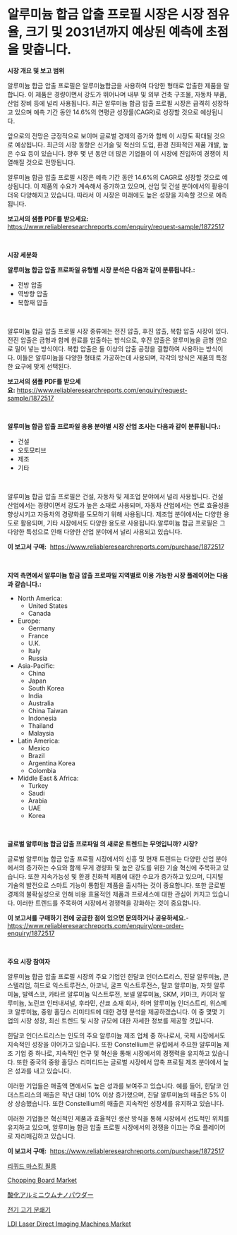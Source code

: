<p><h1>알루미늄 합금 압출 프로필 시장은 시장 점유율, 크기 및 2031년까지 예상된 예측에 초점을 맞춥니다.</h1></p><p><strong>시장 개요 및 보고 범위</strong></p>
<p><p>알루미늄 합금 압출 프로필은 알루미늄합금을 사용하여 다양한 형태로 압출한 제품을 말합니다. 이 제품은 경량이면서 강도가 뛰어나며 내부 및 외부 건축 구조물, 자동차 부품, 산업 장비 등에 널리 사용됩니다. 최근 알루미늄 합금 압출 프로필 시장은 급격히 성장하고 있으며 예측 기간 동안 14.6%의 연평균 성장률(CAGR)로 성장할 것으로 예상됩니다.</p><p>앞으로의 전망은 긍정적으로 보이며 글로벌 경제의 증가와 함께 이 시장도 확대될 것으로 예상됩니다. 최근의 시장 동향은 신기술 및 혁신의 도입, 환경 친화적인 제품 개발, 높은 수요 등이 있습니다. 향후 몇 년 동안 더 많은 기업들이 이 시장에 진입하여 경쟁이 치열해질 것으로 전망됩니다.</p><p>알루미늄 합금 압출 프로필 시장은 예측 기간 동안 14.6%의 CAGR로 성장할 것으로 예상됩니다. 이 제품의 수요가 계속해서 증가하고 있으며, 산업 및 건설 분야에서의 활용이 더욱 다양해지고 있습니다. 따라서 이 시장은 미래에도 높은 성장을 지속할 것으로 예측됩니다.</p></p>
<p><strong>보고서의 샘플 PDF를 받으세요:</strong> <a href="https://www.reliableresearchreports.com/enquiry/request-sample/1872517">https://www.reliableresearchreports.com/enquiry/request-sample/1872517</a></p>
<p>&nbsp;</p>
<p><strong>시장 세분화</strong></p>
<p><strong>알루미늄 합금 압출 프로파일 유형별 시장 분석은 다음과 같이 분류됩니다.:</strong></p>
<p><ul><li>전방 압출</li><li>역방향 압출</li><li>복합재 압출</li></ul></p>
<p>&nbsp;</p>
<p><p>알루미늄 합금 압출 프로필 시장 종류에는 전진 압출, 후진 압출, 복합 압출 시장이 있다. 전진 압출은 금형과 함께 원료를 압출하는 방식으로, 후진 압출은 알루미늄을 금형 안으로 밀어 넣는 방식이다. 복합 압출은 둘 이상의 압출 공정을 결합하여 사용하는 방식이다. 이들은 알루미늄을 다양한 형태로 가공하는데 사용되며, 각각의 방식은 제품의 특정한 요구에 맞게 선택된다.</p></p>
<p><strong>보고서의 샘플 PDF를 받으세요:</strong>&nbsp;<a href="https://www.reliableresearchreports.com/enquiry/request-sample/1872517">https://www.reliableresearchreports.com/enquiry/request-sample/1872517</a></p>
<p>&nbsp;</p>
<p><strong> 알루미늄 합금 압출 프로파일 응용 분야별 시장 산업 조사는 다음과 같이 분류됩니다.:</strong></p>
<p><ul><li>건설</li><li>오토모티브</li><li>제조</li><li>기타</li></ul></p>
<p>&nbsp;</p>
<p><p>알루미늄 합금 압출 프로필은 건설, 자동차 및 제조업 분야에서 널리 사용됩니다. 건설 산업에서는 경량이면서 강도가 높은 소재로 사용되며, 자동차 산업에서는 연료 효율성을 향상시키고 자동차의 경량화를 도모하기 위해 사용됩니다. 제조업 분야에서는 다양한 용도로 활용되며, 기타 시장에서도 다양한 용도로 사용됩니다.알루미늄 합금 프로필은 그 다양한 특성으로 인해 다양한 산업 분야에서 널리 사용되고 있습니다.</p></p>
<p><strong>이 보고서 구매:</strong>&nbsp; <a href="https://www.reliableresearchreports.com/purchase/1872517">https://www.reliableresearchreports.com/purchase/1872517</a></p>
<p>&nbsp;</p>
<p><strong>지역 측면에서 알루미늄 합금 압출 프로파일 지역별로 이용 가능한 시장 플레이어는 다음과 같습니다.:</strong></p>
<p><ul>
    <li>
        North America:
        <ul>
            <li>United States</li>
            <li>Canada</li>
        </ul>
    </li>
    <li>
        Europe:
        <ul>
            <li>Germany</li>
            <li>France</li>
            <li>U.K.</li>
            <li>Italy</li>
            <li>Russia</li>
        </ul>
    </li>
    <li>
        Asia-Pacific:
        <ul>
            <li>China</li>
            <li>Japan</li>
            <li>South Korea</li>
            <li>India</li>
            <li>Australia</li>
            <li>China Taiwan</li>
            <li>Indonesia</li>
            <li>Thailand</li>
            <li>Malaysia</li>
        </ul>
    </li>
    <li>
        Latin America:
        <ul>
            <li>Mexico</li>
            <li>Brazil</li>
            <li>Argentina Korea</li>
            <li>Colombia</li>
        </ul>
    </li>
    <li>
        Middle East & Africa:
        <ul>
            <li>Turkey</li>
            <li>Saudi</li>
            <li>Arabia</li>
            <li>UAE</li>
            <li>Korea</li>
        </ul>
    </li>
    </ul></p>
<p>&nbsp;</p>
<p><strong>글로벌 알루미늄 합금 압출 프로파일 의 새로운 트렌드는 무엇입니까? 시장?</strong></p>
<p><p>글로벌 알루미늄 합금 압출 프로필 시장에서의 신흥 및 현재 트렌드는 다양한 산업 분야에서의 증가하는 수요와 함께 무게 경량화 및 높은 강도를 위한 기술 혁신에 주목하고 있습니다. 또한 지속가능성 및 환경 친화적 제품에 대한 수요가 증가하고 있으며, 디지털 기술의 발전으로 스마트 기능이 통합된 제품을 출시하는 것이 중요합니다. 또한 글로벌 경제의 불확실성으로 인해 비용 효율적인 제품과 프로세스에 대한 관심이 커지고 있습니다. 이러한 트렌드를 주목하여 시장에서 경쟁력을 강화하는 것이 중요합니다.</p></p>
<p><strong>이 보고서를 구매하기 전에 궁금한 점이 있으면 문의하거나 공유하세요.</strong>- <a href="https://www.reliableresearchreports.com/enquiry/pre-order-enquiry/1872517">https://www.reliableresearchreports.com/enquiry/pre-order-enquiry/1872517</a></p>
<p>&nbsp;</p>
<p><strong>주요 시장 참여자</strong></p>
<p><p>알루미늄 합금 압출 프로필 시장의 주요 기업인 힌달코 인더스트리스, 진달 알루미늄, 콘스텔리엄, 히드로 익스트루전스, 아코닉, 굴프 익스트루전스, 탈코 알루미늄, 자힛 알루미늄, 발렉스코, 카타르 알루미늄 익스트루전, 보넬 알루미늄, SKM, 키마크, 카이저 알루미늄, 노린코 인터내셔널, 후라민, 산쿄 소재 회사, 하머 알루미늄 인더스트리, 위스페코 알루미늄, 중왕 홀딩스 리미티드에 대한 경쟁 분석을 제공하겠습니다. 이 중 몇몇 기업의 시장 성장, 최신 트렌드 및 시장 규모에 대한 자세한 정보를 제공할 것입니다.</p><p>힌달코 인더스트리스는 인도의 주요 알루미늄 제조 업체 중 하나로서, 국제 시장에서도 지속적인 성장을 이어가고 있습니다. 또한 Constellium은 유럽에서 주요한 알루미늄 제조 기업 중 하나로, 지속적인 연구 및 혁신을 통해 시장에서의 경쟁력을 유지하고 있습니다. 또한 중국의 중왕 홀딩스 리미티드는 글로벌 시장에서 압축 프로필 제조 분야에서 높은 성과를 내고 있습니다.</p><p>이러한 기업들은 매출액 면에서도 높은 성과를 보여주고 있습니다. 예를 들어, 힌달코 인더스트리스의 매출은 작년 대비 10% 이상 증가했으며, 진달 알루미늄의 매출은 5% 이상 상승했습니다. 또한 Constellium의 매출은 지속적인 성장세를 유지하고 있습니다.</p><p>이러한 기업들은 혁신적인 제품과 효율적인 생산 방식을 통해 시장에서 선도적인 위치를 유지하고 있으며, 알루미늄 합금 압출 프로필 시장에서의 경쟁을 이끄는 주요 플레이어로 자리매김하고 있습니다.</p></p>
<p><strong>이 보고서 구매:</strong>&nbsp;&nbsp;<a href="https://www.reliableresearchreports.com/purchase/1872517">https://www.reliableresearchreports.com/purchase/1872517</a></p>
<p><p><a href="https://github.com/vs2869dizt0/Market-Research-Report-List-1/blob/main/85369042273.md">리퀴드 마스킹 필름</a></p><p><a href="https://github.com/singletonthaxterkelliehr2df/Market-Research-Report-List-1/blob/main/chopping-board-market.md">Chopping Board Market</a></p><p><a href="https://github.com/oqoeusbvpadwjs08/Market-Research-Report-List-1/blob/main/66743382684.md">酸化アルミニウムナノパウダー</a></p><p><a href="https://github.com/sougarounis/Market-Research-Report-List-3/blob/main/20666992272.md">전기 고기 분쇄기</a></p><p><a href="https://issuu.com/reportprime-2/docs/ldi-laser-direct-imaging-machines-m_bafd7e03d9e2a8">LDI Laser Direct Imaging Machines Market</a></p></p>
